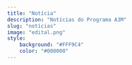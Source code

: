 ```yaml
---
title: "Notícia"
description: "Notícias do Programa A3M"
slug: "notícias"
image: "edital.png"
style:
    background: "#FFF9C4"
    color: "#000000"
---
```

